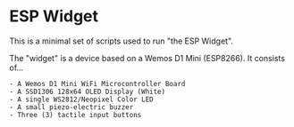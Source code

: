 # ESP Widget

This is a minimal set of scripts used to run "the ESP Widget".

The "widget" is a device based on a Wemos D1 Mini (ESP8266).  It consists of...

    - A Wemos D1 Mini WiFi Microcontroller Board
    - A SSD1306 128x64 OLED Display (White)
    - A single WS2812/Neopixel Color LED
    - A small piezo-electric buzzer
    - Three (3) tactile input buttons
    
